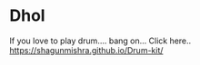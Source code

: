 # Dhol

If you love to play drum....
bang on... Click here..
https://shagunmishra.github.io/Drum-kit/
